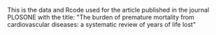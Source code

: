 
This is the data and Rcode used for the article published in the journal PLOSONE with the title: 
"The burden of premature mortality from cardiovascular diseases: a systematic review of years of life lost"
